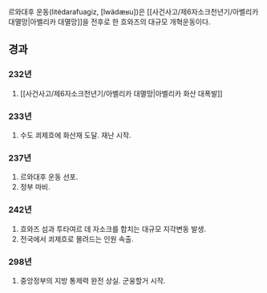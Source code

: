 르와대후 운동(litédarafuagiz, [lwädæʁu])은 [[사건사고/제6자소크천년기/아벨리카 대멸망|아벨리카 대멸망]]을 전후로 한 흐와즈의 대규모 개혁운동이다.
## 경과

### 232년
1. [[사건사고/제6자소크천년기/아벨리카 대멸망|아벨리카 화산 대폭발]]

### 233년
1. 수도 쾨제흐에 화산재 도달. 재난 시작.

### 237년
1. 르와대후 운동 선포.
2. 정부 마비.

### 242년
1. 흐와즈 섬과 투타여르 데 자소크를 합치는 대규모 지각변동 발생.
2. 전국에서 쾨제흐로 몰려드는 인원 속출.

### 298년
1. 중앙정부의 지방 통제력 완전 상실. 군웅할거 시작.